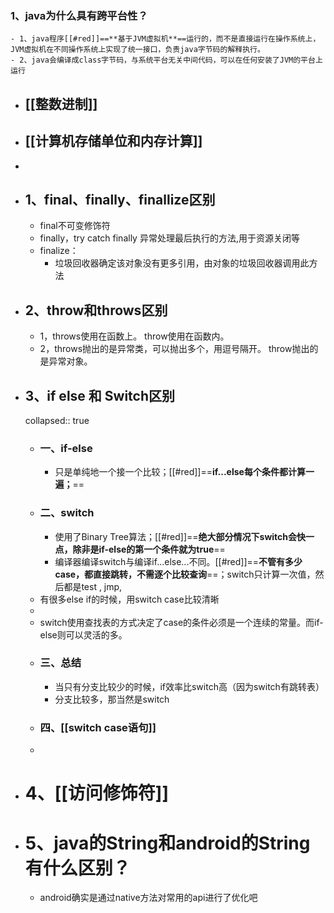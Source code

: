 ### 1、java为什么具有跨平台性？
	- 1、java程序[[#red]]==**基于JVM虚拟机**==运行的，而不是直接运行在操作系统上，JVM虚拟机在不同操作系统上实现了统一接口，负责java字节码的解释执行。
	- 2、java会编译成class字节码，与系统平台无关中间代码，可以在任何安装了JVM的平台上运行
- ## [[整数进制]]
- ## [[计算机存储单位和内存计算]]
-
- ## 1、final、finally、finallize区别
	- final不可变修饰符
	- finally，try catch finally 异常处理最后执行的方法,用于资源关闭等
	- finalize：
		- 垃圾回收器确定该对象没有更多引用，由对象的垃圾回收器调用此方法
- ## 2、throw和throws区别
	- 1，throws使用在函数上。
	     throw使用在函数内。
	- 2，throws抛出的是异常类，可以抛出多个，用逗号隔开。
	     throw抛出的是异常对象。
- ## 3、if else 和 Switch区别
  collapsed:: true
	- ### 一、if-else
		- 只是单纯地一个接一个比较；[[#red]]==**if...else每个条件都计算一遍；**==
	- ### 二、switch
		- 使用了Binary Tree算法；[[#red]]==**绝大部分情况下switch会快一点，除非是if-else的第一个条件就为true**==
		- 编译器编译switch与编译if...else...不同。[[#red]]==**不管有多少case，都直接跳转，不需逐个比较查询**==；switch只计算一次值，然后都是test , jmp,
	- 有很多else if的时候，用switch case比较清晰
	-
	- switch使用查找表的方式决定了case的条件必须是一个连续的常量。而if-else则可以灵活的多。
	- ### 三、总结
		- 当只有分支比较少的时候，if效率比switch高（因为switch有跳转表）
		- 分支比较多，那当然是switch
	- ### 四、[[switch case语句]]
	-
- # 4、[[访问修饰符]]
- # 5、java的String和android的String有什么区别？
	- android确实是通过native方法对常用的api进行了优化吧
